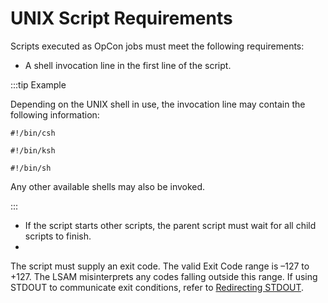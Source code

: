 # UNIX Script Requirements

Scripts executed as OpCon jobs must meet the following requirements:

* A shell invocation line in the first line of the script.

:::tip Example

Depending on the UNIX shell in use, the invocation line may contain the following information:

```#!/bin/csh```

```#!/bin/ksh```

```#!/bin/sh```

Any other available shells may also be invoked.

:::

* If the script starts other scripts, the parent script must wait for all child scripts to finish.
* 
The script must supply an exit code. The valid Exit Code range is –127 to +127. The LSAM misinterprets any codes falling outside this range. If using STDOUT to communicate exit conditions, refer to [Redirecting STDOUT](redirecting-stdout).
